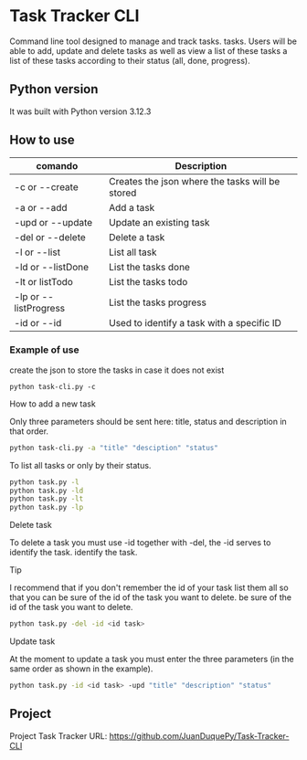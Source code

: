 # Task Tracker CLI

Command line tool designed to manage and track tasks. tasks. Users will be able
to add, update and delete tasks as well as view a list of these tasks a list of
these tasks according to their status (all, done, progress).

## Python version

It was built with Python version 3.12.3

## How to use

| comando               | Description                                           |
| --------------------- | ----------------------------------------------------- |
| -c or --create        | Creates the json where the tasks will be stored          |
| -a or --add           | Add a task                                      |
| -upd or --update      | Update an existing task                      |
| -del or --delete      | Delete a task                                    |
| -l or --list          | List all task                                |
| -ld or --listDone     | List the tasks done                          |
| -lt or listTodo       | List the tasks todo                            |
| -lp or --listProgress | List the tasks progress                    |
| -id or --id           | Used to identify a task with a specific ID |

### Example of use

create the json to store the tasks in case it does not exist

`python task-cli.py -c`

How to add a new task

Only three parameters should be sent here: title, status and description in
that order.

```bash
python task-cli.py -a "title" "desciption" "status"
```

To list all tasks or only by their status.

```bash
python task.py -l
python task.py -ld
python task.py -lt
python task.py -lp
```

Delete task

To delete a task you must use -id together with -del, the -id serves to
identify the task. identify the task.

> [!TIP]

I recommend that if you don't remember the id of your task list them all so that you can be sure of the id of the task you want to delete.
be sure of the id of the task you want to delete.

```bash
python task.py -del -id <id task>
```

Update task

At the moment to update a task you must enter the three parameters
(in the same order as shown in the example).

```bash
python task.py -id <id task> -upd "title" "description" "status" 
```


## Project

Project Task Tracker URL:
https://github.com/JuanDuquePy/Task-Tracker-CLI
